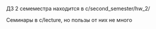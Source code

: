 ДЗ 2 семеместра находится в c/second_semester/hw_2/

Семинары в c/lecture, но пользы от них не много
